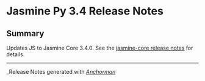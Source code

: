 # Jasmine Py 3.4 Release Notes

## Summary

Updates JS to Jasmine Core 3.4.0. See the
[jasmine-core release notes](https://github.com/jasmine/jasmine/blob/master/release_notes/3.4.0.md)
for details.


------

_Release Notes generated with _[Anchorman](http://github.com/infews/anchorman)_
